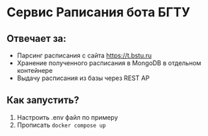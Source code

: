 # Сервис Раписания бота БГТУ
## Отвечает за:
- Парсинг расписания с сайта https://t.bstu.ru
- Хранение полученного расписания в MongoDB в отдельном контейнере
- Выдачу расписания из базы через REST AP

## Как запустить?
1) Настроить .env файл по примеру
2) Прописать `docker compose up`
